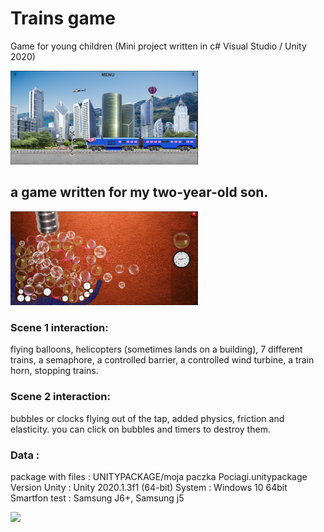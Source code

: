 # Trains game 
Game for young children 
(Mini project written in c# Visual Studio / Unity 2020)

<img src="./projectScreenImage/Trains3.png" width=300/>

## a game written for my two-year-old son.
<img src="./projectScreenImage/Trains2.png" width=300/>

### Scene 1 interaction:
flying balloons, helicopters (sometimes lands on a building), 7 different trains, a semaphore, a controlled barrier, a controlled wind turbine, a train horn, stopping trains.
### Scene 2 interaction:
bubbles or clocks flying out of the tap, added physics, friction and elasticity. you can click on bubbles and timers to destroy them.

### Data :
package with files : UNITYPACKAGE/moja paczka Pociagi.unitypackage
Version Unity : Unity 2020.1.3f1 (64-bit)
System : Windows 10 64bit
Smartfon test : Samsung J6+, Samsung j5

<img src="./projectScreenImage/Trains1.jpg" width=300/>